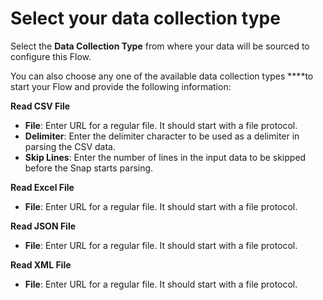 # Select your data collection type

Select the **Data Collection Type** from where your data will be sourced to configure this Flow. 

You can also choose any one of the available data collection types ****to start your Flow and provide the following information:

**Read CSV File**

* **File**: Enter URL for a regular file. It should start with a file protocol.
* **Delimiter**: Enter the delimiter character to be used as a delimiter in parsing the CSV data.
* **Skip Lines**: Enter the number of lines in the input data to be skipped before the Snap starts parsing.

**Read Excel File**

* **File**: Enter URL for a regular file. It should start with a file protocol.

**Read JSON File**

* **File**: Enter URL for a regular file. It should start with a file protocol.

**Read XML File**

* **File**: Enter URL for a regular file. It should start with a file protocol.



